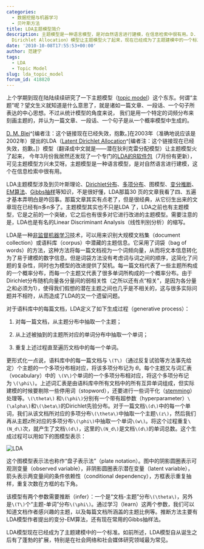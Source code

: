 ```yaml
---
categories:
  - 数据挖掘与机器学习
  - 贝叶斯方法
title: LDA主题模型简介
description: 主题模型是一种语言模型，是对自然语言进行建模，在信息检索中很有用。D. M. Blei在2003年（准确地说应该是2002年）提出的LDA（Latent
  Dirichlet Allocation）模型让主题模型火了起来，现在已经成为了主题建模中的一个标准。
date: '2010-10-08T17:55:53+00:00'
author: 范建宁
tags:
  - LDA
  - Topic Model
slug: lda_topic_model
forum_id: 418820
---
```


上个学期到现在陆陆续续研究了一下主题模型（[topic model](https://en.wikipedia.org/wiki/Topic_model)）这个东东。何谓“主题”呢？望文生义就知道是什么意思了，就是诸如一篇文章、一段话、一个句子所表达的中心思想。不过从统计模型的角度来说， 我们是用一个特定的词频分布来刻画主题的，并认为一篇文章、一段话、一个句子是从一个概率模型中生成的。

[D. M. Blei](http://www.cs.princeton.edu/~blei/)^[编者注：这个链接现在已经失效，抱歉。]在2003年（准确地说应该是2002年）提出的LDA（[Latent Dirichlet Allocation](http://www.cs.princeton.edu/~blei/papers/BleiNgJordan2003.pdf)^[编者注：这个链接现在已经失效，抱歉。]）模型（翻译成中文就是——潜在狄利克雷分配模型）让主题模型火了起来， 今年3月份我居然还发现了一个专门的[LDA的R软件包](https://cran.r-project.org/web/packages/lda/)（7月份有更新），可见主题模型方兴未艾呀。主题模型是一种语言模型，是对自然语言进行建模，这个在信息检索中很有用。

LDA主题模型涉及到贝叶斯理论、[Dirichlet分布](https://en.wikipedia.org/wiki/Dirichlet_distribution)、[多项分布](https://en.wikipedia.org/wiki/Multinomial_distribution)、图模型、[变分推断](https://en.wikipedia.org/wiki/Variational_Bayes)、[EM算法](https://en.wikipedia.org/wiki/EM_algorithm)、[Gibbs抽样](https://en.wikipedia.org/wiki/Gibbs_sampling)等知识，不是很好懂，LDA那篇30 页的文章我看了四、五遍才基本弄明白是咋回事。那篇文章其实有点老了，但是很经典，从它衍生出来的文章现在已经有n多n多了。主题模型其实也不只是LDA 了，LDA之前也有主题模型，它是之前的一个突破，它之后也有很多对它进行改进的主题模型。需要注意的是，LDA也是有名的Linear Discriminant Analysis（线性判别分析）的缩写。

LDA是一种[非监督机器学习](https://en.wikipedia.org/wiki/Unsupervised_learning)技术，可以用来识别大规模文档集（document collection）或语料库（corpus）中潜藏的主题信息。它采用了词袋（bag of words）的方法，这种方法将每一篇文档视为一个词频向量，从而将文本信息转化为了易于建模的数字信息。但是词袋方法没有考虑词与词之间的顺序，这简化了问题的复杂性，同时也为模型的改进提供了契机。每一篇文档代表了一些主题所构成的一个概率分布，而每一个主题又代表了很多单词所构成的一个概率分布。由于 Dirichlet分布随机向量各分量间的弱相关性（之所以还有点“相关”，是因为各分量之和必须为1），使得我们假想的潜在主题之间也几乎是不相关的，这与很多实际问题并不相符，从而造成了LDA的又一个遗留问题。

对于语料库中的每篇文档，LDA定义了如下生成过程（generative process）：

1. 对每一篇文档，从主题分布中抽取一个主题；

1. 从上述被抽到的主题所对应的单词分布中抽取一个单词；

1. 重复上述过程直至遍历文档中的每一个单词。
  
更形式化一点说，语料库中的每一篇文档与 `\(T\)`（通过反复试验等方法事先给定）个主题的一个多项分布相对应，将该多项分布记为 $\theta$。每个主题又与词汇表（vocabulary）中的  `\(V\)`个单词的一个多项分布相对应，将这个多项分布记为 `\(\phi\)`。上述词汇表是由语料库中所有文档中的所有互异单词组成，但实际建模的时候要剔除一些停用词（stopword），还要进行一些词干化（[stemming](https://en.wikipedia.org/wiki/Stemming)）处理等。`\(\theta\)` 和`\(\phi\)`分别有一个带有超参数（hyperparameter）`\(\alpha\)`和`\(\beta\)`的Dirichlet先验分布。对于一篇文档`\(d\)`中的每一个单词，我们从该文档所对应的多项分布`\(\theta\)`中抽取一个主题`\(z\)`，然后我们再从主题$z$所对应的多项分布`\(\phi\)`中抽取一个单词`\(w\)`。将这个过程重复`\(N_d\)`次，就产生了文档`\(d\)`，这里的`\(N_d\)`是文档`\(d\)`的单词总数。这个生成过程可以用如下的图模型表示：

![LDA](https://uploads.cosx.org/2010/10/LDA.png) 
  
这个图模型表示法也称作“盘子表示法”（plate notation）。图中的阴影圆圈表示可观测变量（observed variable），非阴影圆圈表示潜在变量（latent variable），箭头表示两变量间的条件依赖性（conditional dependency），方框表示重复抽样，重复次数在方框的右下角。

该模型有两个参数需要推断（infer）：一个是“文档-主题”分布`\(\theta\)`，另外是`\(T\)`个“主题-单词”分布`\(\phi\)`。通过学习（learn）这两个参数，我们可以知道文档作者感兴趣的主题，以及每篇文档所涵盖的主题比例等。推断方法主要有LDA模型作者提出的变分-EM算法，还有现在常用的Gibbs抽样法。

LDA模型现在已经成为了主题建模中的一个标准。如前所述，LDA模型自从诞生之后有了蓬勃的扩展，特别是在社会网络和社会媒体研究领域最为常见。
